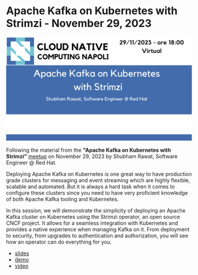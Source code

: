 # Apache Kafka on Kubernetes with Strimzi - November 29, 2023

![Apache Kafka on Kubernetes with Strimzi](banner.png)

Following the material from the **"Apache Kafka on Kubernetes with Strimzi"** [meetup](https://community.cncf.io/events/details/cncf-napoli-presents-apache-kafka-on-kubernetes-with-strimzi/) on November 29, 2023 by Shubham Rawat, Software Engineer @ Red Hat.

Deploying Apache Kafka on Kubernetes is one great way to have production grade clusters for messaging and event streaming which are highly flexible, scalable and automated. But it is always a hard task when it comes to configure these clusters since you need to have very proficient knowledge of both Apache Kafka tooling and Kubernetes.

In this session, we will demonstrate the simplicity of deploying an Apache Kafka cluster on Kubernetes using the Strimzi operator, an open source CNCF project. It allows for a seamless integration with Kubernetes and provides a native experience when managing Kafka on it. From deployment to security, from upgrades to authentication and authorization, you will see how an operator can do everything for you.

* [slides](apache_kafka_on_kubernetes_with_strimzi.pdf)
* [demo](https://github.com/ShubhamRwt/CNCF-Napoli-meetup)
* [video](https://www.youtube.com/watch?v=2HnbCJ7Jblw)